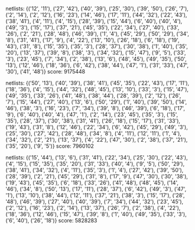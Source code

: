 netlists:  {('12', '11'), ('27', '42'), ('40', '39'), ('25', '30'), ('39', '50'), ('26', '7'), ('2', '14'), ('2', '12'), ('16', '23'), ('14', '46'), ('17', '11'), ('44', '32'), 
('22', '43'), ('38', '41'), ('4', '11'), ('4', '15'), ('28', '39'), ('15', '44'), ('6', '40'), ('40', '4'), ('49', '3'), ('15', '17'), ('37', '21'), ('45', '35'), ('22', '34'), 
('27', '40'), ('33', '26'), ('2', '21'), ('28', '48'), ('46', '39'), ('1', '4'), ('45', '29'), ('50', '29'), ('34', '8'), ('31', '41'), ('17', '9'), ('4', '22'), ('13', '10'), ('26', '18'), ('6', '18'), ('19', '43'), ('31', '8'), ('15', '35'), ('35', '3'), ('28', '37'), ('30', '38'), ('1', '40'), ('35', '20'), ('13', '37'), ('39', '8'), ('38', '3'), ('34', '32'), ('15', '47'), ('9', '5'), ('33', '3'), ('23', '45'), ('7', '34'), ('2', '38'), ('13', '6'), ('48', '45'), ('49', '35'), ('50', '13'), ('12', '46'), ('18', '36'), ('6', '42'), ('38', '44'), ('47', '1'), ('31', '33'), ('47', '30'), ('41', '48')}  score:  9175448


netlists:  {('50', '13'), ('40', '39'), ('38', '41'), ('45', '35'), ('22', '43'), ('17', '11'), ('18', '36'), ('4', '15'), ('44', '32'), ('48', '45'), ('13', '10'), ('33', '3'), ('15', '47'), ('49', '35'), ('33', '26'), ('41', '48'), ('38', '44'), ('28', '39'), ('2', '12'), ('26', '7'), ('15', '44'), ('27', '40'), ('13', '6'), ('50', '29'), ('1', '40'), ('39', '50'), ('14', '46'), ('38', '3'), ('16', '23'), ('7', '34'), ('39', '8'), ('46', '39'), ('6', '18'), ('17', '9'), ('6', '40'), ('40', '4'), ('47', '1'), ('2', '14'), ('23', '45'), ('35', '3'), ('15', '35'), ('28', '37'), ('30', '38'), ('31', '41'), ('26', '18'), ('15', '17'), ('31', '33'), ('19', '43'), ('31', '8'), ('12', '46'), ('22', '34'), ('6', '42'), ('45', '29'), ('49', '3'), ('25', '30'), ('27', '42'), ('28', '48'), ('34', '8'), ('4', '11'), ('12', '11'), ('1', '4'), ('34', '32'), ('2', '21'), ('13', '37'), ('4', '22'), ('47', '30'), ('2', '38'), ('37', '21'), ('35', '20'), ('9', '5')}  score:  7960102


netlists:  {('15', '44'), ('13', '6'), ('31', '41'), ('22', '34'), ('25', '30'), ('22', '43'), ('4', '15'), ('15', '35'), ('35', '20'), ('31', '33'), ('40', '4'), ('9', '5'), ('50', '29'), ('38', '41'), ('34', '32'), ('4', '11'), ('35', '3'), ('1', '4'), ('27', '42'), ('39', '50'), ('28', '39'), ('2', '21'), ('45', '29'), ('31', '8'), ('17', '9'), ('47', '30'), ('30', '38'), ('19', '43'), ('45', '35'), ('6', '18'), ('33', '26'), ('41', '48'), ('48', '45'), ('14', '46'), ('34', '8'), ('50', '13'), ('17', '11'), ('28', '37'), ('6', '42'), ('49', '3'), ('47', '1'), ('13', '10'), ('38', '44'), ('12', '11'), ('37', '21'), ('38', '3'), ('15', '17'), ('28', '48'), ('46', '39'), ('27', '40'), ('40', '39'), 
('7', '34'), ('44', '32'), ('23', '45'), ('2', '12'), ('16', '23'), ('2', '14'), ('13', '37'), ('26', '7'), ('2', '38'), ('4', '22'), ('18', '36'), ('12', '46'), ('15', '47'), ('39', '8'), ('1', '40'), ('49', '35'), ('33', '3'), ('6', '40'), ('26', '18')}  score:  5828283



